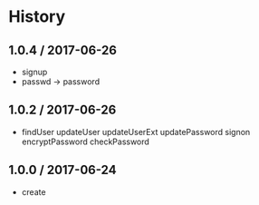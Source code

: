 # History

## 1.0.4 / 2017-06-26
- signup
- passwd -> password

## 1.0.2 / 2017-06-26
- findUser updateUser updateUserExt updatePassword signon encryptPassword checkPassword

## 1.0.0 / 2017-06-24
- create
